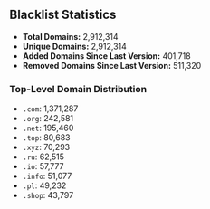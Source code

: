 ## Blacklist Statistics

- **Total Domains:** 2,912,314
- **Unique Domains:** 2,912,314
- **Added Domains Since Last Version:** 401,718
- **Removed Domains Since Last Version:** 511,320

### Top-Level Domain Distribution

-  `.com`: 1,371,287
-  `.org`: 242,581
-  `.net`: 195,460
-  `.top`: 80,683
-  `.xyz`: 70,293
-  `.ru`: 62,515
-  `.io`: 57,777
-  `.info`: 51,077
-  `.pl`: 49,232
-  `.shop`: 43,797
